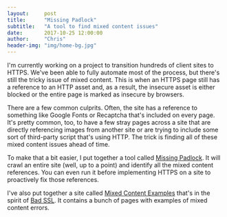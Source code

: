 ```yaml
---
layout:     post
title:      "Missing Padlock"
subtitle:   "A tool to find mixed content issues"
date:       2017-10-25 12:00:00
author:     "Chris"
header-img: "img/home-bg.jpg"
---
```


I'm currently working on a project to transition hundreds of client sites to HTTPS. We've been able to fully automate most of the process,
but there's still the tricky issue of mixed content. This is when an HTTPS page still has a reference to an HTTP asset and, as a result,
the insecure asset is either blocked or the entire page is marked as insecure by browsers.

There are a few common culprits. Often, the site has a reference to something like Google Fonts or Recaptcha that's included on every page.
It's pretty common, too, to have a few stray pages across a site that are directly referencing images from another site or are trying to
include some sort of third-party script that's using HTTP. The trick is finding all of these mixed content issues ahead of time.

To make that a bit easier, I put together a tool called [Missing Padlock](https://www.missingpadlock.com). It will crawl an entire site
(well, up to a point) and identify all the mixed content references. You can even run it before implementing HTTPS on a site to proactively
fix those references.

I've also put together a site called [Mixed Content Examples](https://www.mixedcontentexamples.com) that's in the spirit of [Bad SSL](https://www.badssl.com).
It contains a bunch of pages with examples of mixed content errors.
